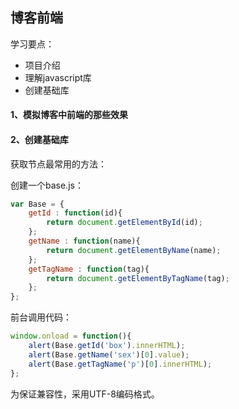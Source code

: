 ## 博客前端

学习要点：

- 项目介绍
- 理解javascript库
- 创建基础库

#### 1、模拟博客中前端的那些效果

#### 2、创建基础库

获取节点最常用的方法：

创建一个base.js：

```js
var Base = {
    getId : function(id){
        return document.getElementById(id);
    };
    getName : function(name){
    	return document.getElementByName(name);
	};
	getTagName : function(tag){
    	return document.getElementByTagName(tag);
	};
};
```

前台调用代码：

```js
window.onload = function(){
	alert(Base.getId('box').innerHTML);
    alert(Base.getName('sex')[0].value);
    alert(Base.getTagName('p')[0].innerHTML);
};
```

为保证兼容性，采用UTF-8编码格式。